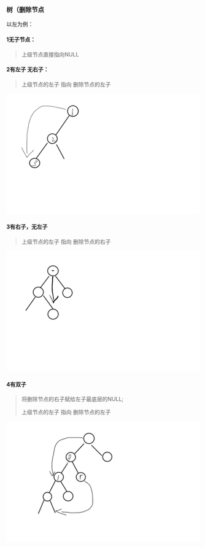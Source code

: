 ### 树（删除节点

以左为例：

#### 1无子节点：

> 上级节点直接指向NULL

#### 2有左子 无右子：

> 上级节点的左子 指向 删除节点的左子

![无标题](assets/无标题.png)

#### 3有右子，无左子

> 上级节点的左子 指向 删除节点的右子

![无标题1](assets/无标题1.png)

#### 4有双子

> 将删除节点的右子赋给左子最底层的NULL;
>
> 上级节点的左子 指向 删除节点的左子

![无标题3](assets/无标题3.png)